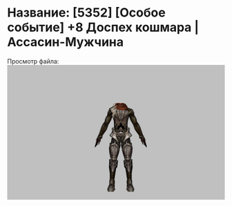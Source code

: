 # Название: [5352] [Особое событие] +8 Доспех кошмара | Ассасин-Мужчина

Просмотр файла:
![p060003.png](p060003.png)